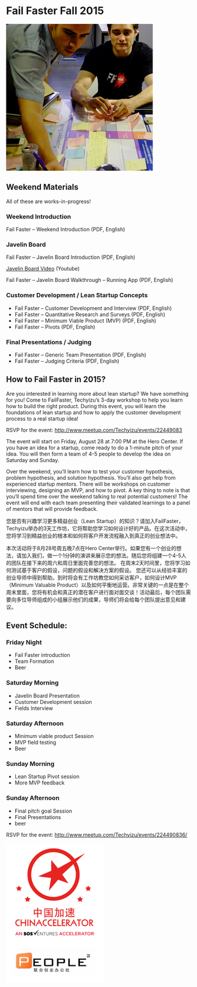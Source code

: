 # Fail Faster Fall 2015

<img class="hero_hidden" src="/events/images/14905194900_e72472c10b_z.jpg" />

## Weekend Materials

All of these are works-in-progress!

### Weekend Introduction

Fail Faster – Weekend Introduction (PDF, English)

### Javelin Board

Fail Faster – Javelin Board Introduction (PDF, English)

[Javelin Board Video](https://www.youtube.com/watch?v=F-5Iyj9A1MU) (Youtube)

Fail Faster – Javelin Board Walkthrough – Running App (PDF, English)

### Customer Development / Lean Startup Concepts

* Fail Faster – Customer Development and Interview (PDF, English)
* Fail Faster – Quantitative Research and Surveys (PDF, English)
* Fail Faster – Minimum Viable Product (MVP) (PDF, English)
* Fail Faster – Pivots (PDF, English)

### Final Presentations / Judging

* Fail Faster – Generic Team Presentation (PDF, English)
* Fail Faster – Judging Criteria (PDF, English)

## How to Fail Faster in 2015?

Are you interested in learning more about lean startup? We have something for you! Come to FailFaster, Techyizu’s 3-day workshop to help you learn how to build the right product. During this event, you will learn the foundations of lean startup and how to apply the customer development process to a real startup idea!

RSVP for the event: http://www.meetup.com/Techyizu/events/22449083

The event will start on Friday, August 28 at 7:00 PM at the Hero Center. If you have an idea for a startup, come ready to do a 1-minute pitch of your idea. You will then form a team of 4-5 people to develop the idea on Saturday and Sunday.

Over the weekend, you’ll learn how to test your customer hypothesis, problem hypothesis, and solution hypothesis. You’ll also get help from experienced startup mentors. There will be workshops on customer interviewing, designing an MVP, and how to pivot. A key thing to note is that you’ll spend time over the weekend talking to real potential customers! The event will end with each team presenting their validated learnings to a panel of mentors that will provide feedback.

您是否有兴趣学习更多精益创业（Lean Startup）的知识？请加入FailFaster，Techyizu举办的3天工作坊，它将帮助您学习如何设计好的产品。在这次活动中，您将学习到精益创业的根本和如何将客户开发流程融入到真正的创业想法中。

本次活动将于8月28号周五晚7点在Hero Center举行。如果您有一个创业的想法，请加入我们，做一个1分钟的演讲来展示您的想法。随后您将组建一个4-5人的团队在接下来的周六和周日里面完善您的想法。
在周末2天时间里，您将学习如何测试基于客户的假设，问题的假设和解决方案的假设。 您还可以从经验丰富的创业导师中得到帮助。到时将会有工作坊教您如何采访客户，如何设计MVP （Minimum Valuable Product）以及如何平衡地运营。非常关键的一点是在整个周末里面，您将有机会和真正的潜在客户进行面对面交谈！活动最后，每个团队需要向多位导师组成的小组展示他们的成果，导师们将会给每个团队提出意见和建议。

## Event Schedule:

### Friday Night

* Fail Faster introduction
* Team Formation
* Beer

### Saturday Morning

* Javelin Board Presentation
* Customer Development session
* Fields Interview

### Saturday Afternoon

* Minimum viable product Session
* MVP field testing
* Beer

### Sunday Morning

* Lean Startup Pivot session
* More MVP feedback

### Sunday Afternoon

* Final pitch goal Session
* Final Presentations
* beer

RSVP for the event:
http://www.meetup.com/Techyizu/events/224490836/

![](/events/images/Chinaccelerator_Peoplesquared.png)
